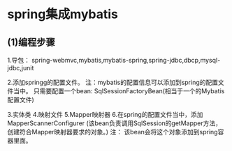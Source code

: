 # spring集成mybatis
## (1)编程步骤
1.导包： spring-webmvc,mybatis,mybatis-spring,spring-jdbc,dbcp,mysql-jdbc,junit

2.添加springg的配置文件。
	注：mybatis的配置信息可以添加到spring的配置文件当中。
	只需要配置一个bean:  SqlSessionFactoryBean(相当于一个的Mybatis配置文件)

3.实体类
4.映射文件
5.Mapper映射器
6.在spring的配置文件当中，添加MapperScannerConfigurer
			(该bean负责调用SqlSession的getMapper方法，创建符合Mapper映射器要求的对象。)
		注：	该bean会将这个对象添加到spring容器里面。

